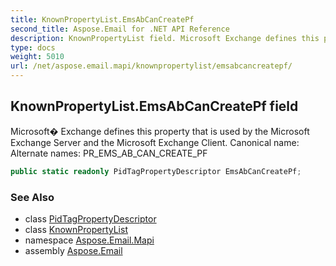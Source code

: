 ```yaml
---
title: KnownPropertyList.EmsAbCanCreatePf
second_title: Aspose.Email for .NET API Reference
description: KnownPropertyList field. Microsoft Exchange defines this property that is used by the Microsoft Exchange Server and the Microsoft Exchange Client. Canonical name Alternate names PR_EMS_AB_CAN_CREATE_PF
type: docs
weight: 5010
url: /net/aspose.email.mapi/knownpropertylist/emsabcancreatepf/
---
```

## KnownPropertyList.EmsAbCanCreatePf field

Microsoft� Exchange defines this property that is used by the Microsoft Exchange Server and the Microsoft Exchange Client. Canonical name: Alternate names: PR_EMS_AB_CAN_CREATE_PF

```csharp
public static readonly PidTagPropertyDescriptor EmsAbCanCreatePf;
```

### See Also

* class [PidTagPropertyDescriptor](../../pidtagpropertydescriptor/)
* class [KnownPropertyList](../)
* namespace [Aspose.Email.Mapi](../../knownpropertylist/)
* assembly [Aspose.Email](../../../)


